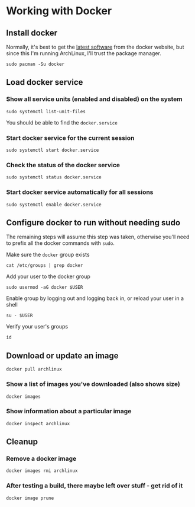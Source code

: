 # Working with Docker

## Install docker

Normally, it's best to get the [latest software](https://hub.docker.com/search?q=&type=edition&offering=community&operating_system=linux) from the docker website, but since this I'm running ArchLinux, I'll trust the package manager.

    sudo pacman -Su docker

## Load docker service

### Show all service units (enabled and disabled) on the system

    sudo systemctl list-unit-files

You should be able to find the `docker.service`

### Start docker service for the current session

    sudo systemctl start docker.service
    
### Check the status of the docker service

    sudo systemctl status docker.service

### Start docker service automatically for all sessions

    sudo systemctl enable docker.service

## Configure docker to run without needing sudo

The remaining steps will assume this step was taken, otherwise you'll need to prefix all the docker commands with `sudo`.

Make sure the `docker` group exists

    cat /etc/groups | grep docker

Add your user to the docker group

    sudo usermod -aG docker $USER

Enable group by logging out and logging back in, or reload your user in a shell

    su - $USER

Verify your user's groups

    id

## Download or update an image

    docker pull archlinux

### Show a list of images you've downloaded (also shows size)

    docker images
    
### Show information about a particular image

    docker inspect archlinux

## Cleanup

### Remove a docker image

    docker images rmi archlinux

### After testing a build, there maybe left over stuff - get rid of it

    docker image prune

